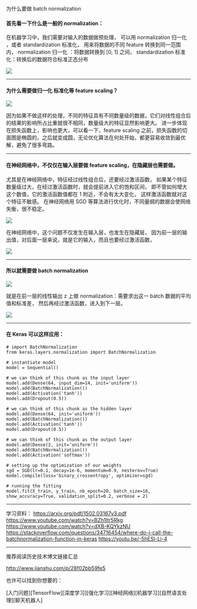 为什么要做  batch normalization

#### 首先看一下什么是一般的 normalization：

在机器学习中，我们需要对输入的数据做预处理，
可以用  normalization 归一化 ，或者 standardization 标准化，
用来将数据的不同 feature 转换到同一范围内，
normalization 归一化 ：将数据转换到 [0, 1] 之间，
standardization 标准化：转换后的数据符合标准正态分布

![](https://upload-images.jianshu.io/upload_images/1667471-83d7b9c16b5f3ca1.png?imageMogr2/auto-orient/strip%7CimageView2/2/w/1240)

---

#### 为什么需要做归一化 标准化等 feature scaling？

![](https://upload-images.jianshu.io/upload_images/1667471-887d0ba0a5899e6f.png?imageMogr2/auto-orient/strip%7CimageView2/2/w/1240)

因为如果不做这样的处理，不同的特征具有不同数量级的数据，它们对线性组合后的结果的影响所占比重就很不相同，数量级大的特征显然影响更大。
进一步体现在损失函数上，影响也更大，可以看一下，feature scaling 之前，损失函数的切面图是椭圆的，之后就变成圆，无论优化算法在何处开始，都更容易收敛到最优解，避免了很多弯路。

---

#### 在神经网络中，不仅仅在输入层要做 feature scaling，在隐藏层也需要做。

尤其是在神经网络中，特征经过线性组合后，还要经过激活函数，
如果某个特征数量级过大，在经过激活函数时，就会提前进入它的饱和区间，
即不管如何增大这个数值，它的激活函数值都在 1 附近，不会有太大变化，
这样激活函数就对这个特征不敏感。
在神经网络用 SGD 等算法进行优化时，不同量纲的数据会使网络失衡，很不稳定。

![](https://upload-images.jianshu.io/upload_images/1667471-6a8771ef60976245.png?imageMogr2/auto-orient/strip%7CimageView2/2/w/1240)

在神经网络中，这个问题不仅发生在输入层，也发生在隐藏层，
因为前一层的输出值，对后面一层来说，就是它的输入，而且也要经过激活函数，

![](https://upload-images.jianshu.io/upload_images/1667471-6d5da1dcb7f66d01.png?imageMogr2/auto-orient/strip%7CimageView2/2/w/1240)

---

#### 所以就需要做 batch normalization

![](https://upload-images.jianshu.io/upload_images/1667471-03ec6a58ffc4e8ce.png?imageMogr2/auto-orient/strip%7CimageView2/2/w/1240)

就是在前一层的线性输出 z 上做  normalization：需要求出这一 batch 数据的平均值和标准差，
然后再经过激活函数，进入到下一层。

![](https://upload-images.jianshu.io/upload_images/1667471-762131131527e284.png?imageMogr2/auto-orient/strip%7CimageView2/2/w/1240)

---

#### 在 Keras 可以这样应用：

```
# import BatchNormalization
from keras.layers.normalization import BatchNormalization

# instantiate model
model = Sequential()

# we can think of this chunk as the input layer
model.add(Dense(64, input_dim=14, init='uniform'))
model.add(BatchNormalization())
model.add(Activation('tanh'))
model.add(Dropout(0.5))

# we can think of this chunk as the hidden layer    
model.add(Dense(64, init='uniform'))
model.add(BatchNormalization())
model.add(Activation('tanh'))
model.add(Dropout(0.5))

# we can think of this chunk as the output layer
model.add(Dense(2, init='uniform'))
model.add(BatchNormalization())
model.add(Activation('softmax'))

# setting up the optimization of our weights 
sgd = SGD(lr=0.1, decay=1e-6, momentum=0.9, nesterov=True)
model.compile(loss='binary_crossentropy', optimizer=sgd)

# running the fitting
model.fit(X_train, y_train, nb_epoch=20, batch_size=16, show_accuracy=True, validation_split=0.2, verbose = 2)
```

---
 
学习资料：
https://arxiv.org/pdf/1502.03167v3.pdf
https://www.youtube.com/watch?v=BZh1ltr5Rkg
https://www.youtube.com/watch?v=dXB-KQYkzNU
https://stackoverflow.com/questions/34716454/where-do-i-call-the-batchnormalization-function-in-keras
https://youtu.be/-5hESl-Lj-4

---

推荐阅读历史技术博文链接汇总

http://www.jianshu.com/p/28f02bb59fe5

也许可以找到你想要的：

[入门问题][TensorFlow][深度学习][强化学习][神经网络][机器学习][自然语言处理][聊天机器人]
